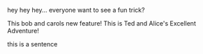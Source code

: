 hey hey hey... everyone want to see a fun trick?


This bob and carols new feature!
This is Ted and Alice's Excellent Adventure!

this is a sentence

